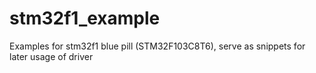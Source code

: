 # stm32f1_example
Examples for stm32f1 blue pill (STM32F103C8T6), serve as snippets for later usage of driver
